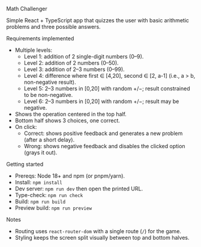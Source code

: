Math Challenger

Simple React + TypeScript app that quizzes the user with basic arithmetic problems and three possible answers.

Requirements implemented
- Multiple levels:
  - Level 1: addition of 2 single-digit numbers (0–9).
  - Level 2: addition of 2 numbers (0–50).
  - Level 3: addition of 2–3 numbers (0–99).
  - Level 4: difference where first ∈ [4,20], second ∈ [2, a-1] (i.e., a > b, non-negative result).
  - Level 5: 2–3 numbers in [0,20] with random +/−; result constrained to be non-negative.
  - Level 6: 2–3 numbers in [0,20] with random +/−; result may be negative.
- Shows the operation centered in the top half.
- Bottom half shows 3 choices, one correct.
- On click:
  - Correct: shows positive feedback and generates a new problem (after a short delay).
  - Wrong: shows negative feedback and disables the clicked option (grays it out).

Getting started
- Prereqs: Node 18+ and npm (or pnpm/yarn).
- Install: `npm install`
- Dev server: `npm run dev` then open the printed URL.
- Type-check: `npm run check`
- Build: `npm run build`
- Preview build: `npm run preview`

Notes
- Routing uses `react-router-dom` with a single route (`/`) for the game.
- Styling keeps the screen split visually between top and bottom halves.
